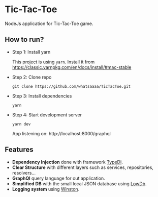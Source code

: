 # Tic-Tac-Toe

NodeJs application for Tic-Tac-Toe game.

## How to run?

- Step 1: Install yarn 
  
    This project is using `yarn`. Install it from https://classic.yarnpkg.com/en/docs/install/#mac-stable


- Step 2: Clone repo

    ```
    git clone https://github.com/whatsaaaa/TicTacToe.git
    ```

- Step 3: Install dependencies
    
    ```
    yarn
    ```
  
- Step 4: Start development server
    ```
    yarn dev
    ```
  
    App listening on: http://localhost:8000/graphql
  
## Features

- **Dependency Injection** done with framework [TypeDi](https://github.com/typestack/typedi).
- **Clear Structure** with different layers such as services, repositories, resolvers...
- **GraphQl** query language for out application.
- **Simplified DB** with the small local JSON database using [LowDb](https://github.com/typicode/lowdb).
- **Logging system** using [Winston](https://github.com/winstonjs/winston).
